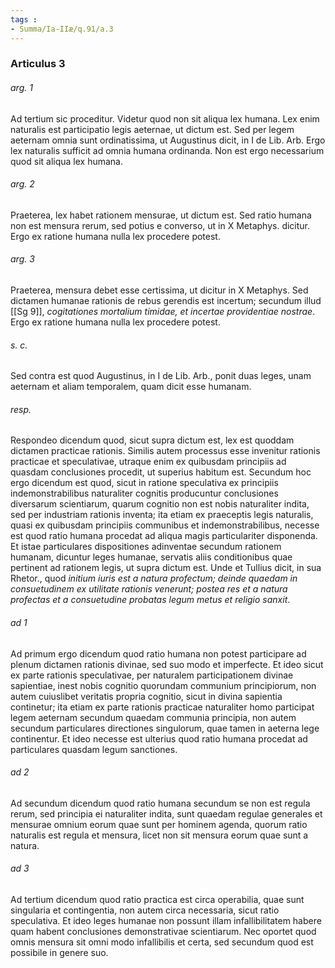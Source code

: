 ```yaml
---
tags : 
- Summa/Ia-IIæ/q.91/a.3
---
```


### Articulus 3

###### arg. 1
Ad tertium sic proceditur. Videtur quod non sit aliqua lex humana. Lex enim naturalis est participatio legis aeternae, ut dictum est. Sed per legem aeternam omnia sunt ordinatissima, ut Augustinus dicit, in I de Lib. Arb. Ergo lex naturalis sufficit ad omnia humana ordinanda. Non est ergo necessarium quod sit aliqua lex humana.

###### arg. 2
Praeterea, lex habet rationem mensurae, ut dictum est. Sed ratio humana non est mensura rerum, sed potius e converso, ut in X Metaphys. dicitur. Ergo ex ratione humana nulla lex procedere potest.

###### arg. 3
Praeterea, mensura debet esse certissima, ut dicitur in X Metaphys. Sed dictamen humanae rationis de rebus gerendis est incertum; secundum illud [[Sg 9]], *cogitationes mortalium timidae, et incertae providentiae nostrae*. Ergo ex ratione humana nulla lex procedere potest.

###### s. c.
Sed contra est quod Augustinus, in I de Lib. Arb., ponit duas leges, unam aeternam et aliam temporalem, quam dicit esse humanam.

###### resp.
Respondeo dicendum quod, sicut supra dictum est, lex est quoddam dictamen practicae rationis. Similis autem processus esse invenitur rationis practicae et speculativae, utraque enim ex quibusdam principiis ad quasdam conclusiones procedit, ut superius habitum est. Secundum hoc ergo dicendum est quod, sicut in ratione speculativa ex principiis indemonstrabilibus naturaliter cognitis producuntur conclusiones diversarum scientiarum, quarum cognitio non est nobis naturaliter indita, sed per industriam rationis inventa; ita etiam ex praeceptis legis naturalis, quasi ex quibusdam principiis communibus et indemonstrabilibus, necesse est quod ratio humana procedat ad aliqua magis particulariter disponenda. Et istae particulares dispositiones adinventae secundum rationem humanam, dicuntur leges humanae, servatis aliis conditionibus quae pertinent ad rationem legis, ut supra dictum est. Unde et Tullius dicit, in sua Rhetor., quod *initium iuris est a natura profectum; deinde quaedam in consuetudinem ex utilitate rationis venerunt; postea res et a natura profectas et a consuetudine probatas legum metus et religio sanxit*.

###### ad 1
Ad primum ergo dicendum quod ratio humana non potest participare ad plenum dictamen rationis divinae, sed suo modo et imperfecte. Et ideo sicut ex parte rationis speculativae, per naturalem participationem divinae sapientiae, inest nobis cognitio quorundam communium principiorum, non autem cuiuslibet veritatis propria cognitio, sicut in divina sapientia continetur; ita etiam ex parte rationis practicae naturaliter homo participat legem aeternam secundum quaedam communia principia, non autem secundum particulares directiones singulorum, quae tamen in aeterna lege continentur. Et ideo necesse est ulterius quod ratio humana procedat ad particulares quasdam legum sanctiones.

###### ad 2
Ad secundum dicendum quod ratio humana secundum se non est regula rerum, sed principia ei naturaliter indita, sunt quaedam regulae generales et mensurae omnium eorum quae sunt per hominem agenda, quorum ratio naturalis est regula et mensura, licet non sit mensura eorum quae sunt a natura.

###### ad 3
Ad tertium dicendum quod ratio practica est circa operabilia, quae sunt singularia et contingentia, non autem circa necessaria, sicut ratio speculativa. Et ideo leges humanae non possunt illam infallibilitatem habere quam habent conclusiones demonstrativae scientiarum. Nec oportet quod omnis mensura sit omni modo infallibilis et certa, sed secundum quod est possibile in genere suo.

